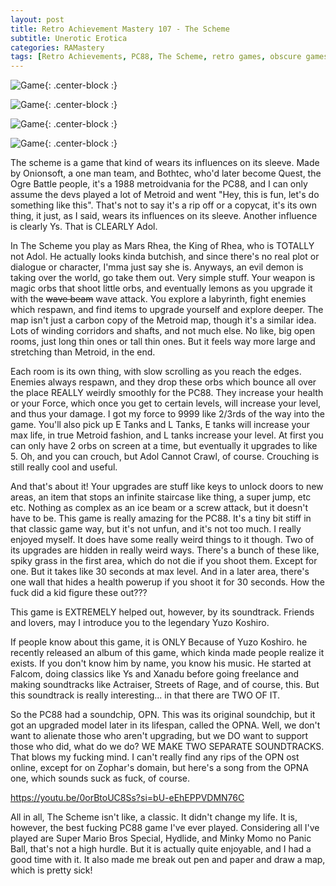 ```yaml
---
layout: post
title: Retro Achievement Mastery 107 - The Scheme
subtitle: Unerotic Erotica
categories: RAMastery
tags: [Retro Achievements, PC88, The Scheme, retro games, obscure games, Reviews]
---
```




![Game](https://imgur.com/xt8UQda.png){: .center-block :}

![Game](https://imgur.com/h92VHed.png){: .center-block :}

![Game](https://imgur.com/QaC4Jcg.png){: .center-block :}

![Game](https://imgur.com/W0B57wy.png){: .center-block :}

The scheme is a game that kind of wears its influences on its sleeve. Made by Onionsoft, a one man team, and Bothtec, who'd later become Quest, the Ogre Battle people, it's a 1988 metroidvania for the PC88, and I can only assume the devs played a lot of Metroid and went "Hey, this is fun, let's do something like this". That's not to say it's a rip off or a copycat, it's its own thing, it just, as I said, wears its influences on its sleeve. Another influence is clearly Ys. That is CLEARLY Adol.

In The Scheme you play as Mars Rhea, the King of Rhea, who is TOTALLY not Adol. He actually looks kinda butchish, and since there's no real plot or dialogue or character, I'mma just say she is. Anyways, an evil demon is taking over the world, go take them out. Very simple stuff. Your weapon is magic orbs that shoot little orbs, and eventually lemons as you upgrade it with the ~~wave beam~~ wave attack. You explore a labyrinth, fight enemies which respawn, and find items to upgrade yourself and explore deeper. The map isn't just a carbon copy of the Metroid map, though it's a similar idea. Lots of winding corridors and shafts, and not much else. No like, big open rooms, just long thin ones or tall thin ones. But it feels way more large and stretching than Metroid, in the end.

Each room is its own thing, with slow scrolling as you reach the edges. Enemies always respawn, and they drop these orbs which bounce all over the place REALLY weirdly smoothly for the PC88. They increase your health or your Force, which once you get to certain levels, will increase your level, and thus your damage. I got my force to 9999 like 2/3rds of the way into the game. You'll also pick up E Tanks and L Tanks, E tanks will increase your max life, in true Metroid fashion, and L tanks increase your level. At first you can only have 2 orbs on screen at a time, but eventually it upgrades to like 5. Oh, and you can crouch, but Adol Cannot Crawl, of course. Crouching is still really cool and useful.

And that's about it! Your upgrades are stuff like keys to unlock doors to new areas, an item that stops an infinite staircase like thing, a super jump, etc etc. Nothing as complex as an ice beam or a screw attack, but it doesn't have to be. This game is really amazing for the PC88. It's a tiny bit stiff in that classic game way, but it's not unfun, and it's not too much. I really enjoyed myself. It does have some really weird things to it though. Two of its upgrades are hidden in really weird ways. There's a bunch of these like, spiky grass in the first area, which do not die if you shoot them. Except for one. But it takes like 30 seconds at max level. And in a later area, there's one wall that hides a health powerup if you shoot it for 30 seconds. How the fuck did a kid figure these out???

This game is EXTREMELY helped out, however, by its soundtrack. Friends and lovers, may I introduce you to the legendary Yuzo Koshiro.

If people know about this game, it is ONLY Because of Yuzo Koshiro. he recently released an album of this game, which kinda made people realize it exists. If you don't know him by name, you know his music. He started at Falcom, doing classics like Ys and Xanadu before going freelance and making soundtracks like Actraiser, Streets of Rage, and of course, this. But this soundtrack is really interesting... in that there are TWO OF IT.

So the PC88 had a soundchip, OPN. This was its original soundchip, but it got an upgraded model later in its lifespan, called the OPNA. Well, we don't want to alienate those who aren't upgrading, but we DO want to support those who did, what do we do? WE MAKE TWO SEPARATE SOUNDTRACKS. That blows my fucking mind. I can't really find any rips of the OPN ost online, except for on Zophar's domain, but here's a song from the OPNA one, which sounds suck as fuck, of course.

https://youtu.be/0orBtoUC8Ss?si=bU-eEhEPPVDMN76C

All in all, The Scheme isn't like, a classic. It didn't change my life. It is, however, the best fucking PC88 game I've ever played. Considering all I've played are Super Mario Bros Special, Hydlide, and Minky Momo no Panic Ball, that's not a high hurdle. But it is actually quite enjoyable, and I had a good time with it. It also made me break out pen and paper and draw a map, which is pretty sick!